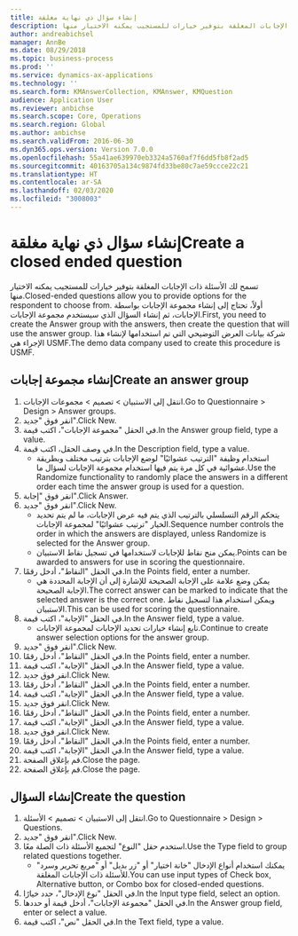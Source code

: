 ```yaml
---
title: إنشاء سؤال ذي نهاية مغلقة
description: تسمح لك الأسئلة ذات الإجابات المغلقة بتوفير خيارات للمستجيب يمكنه الاختيار منها.
author: andreabichsel
manager: AnnBe
ms.date: 08/29/2018
ms.topic: business-process
ms.prod: ''
ms.service: dynamics-ax-applications
ms.technology: ''
ms.search.form: KMAnswerCollection, KMAnswer, KMQuestion
audience: Application User
ms.reviewer: anbichse
ms.search.scope: Core, Operations
ms.search.region: Global
ms.author: anbichse
ms.search.validFrom: 2016-06-30
ms.dyn365.ops.version: Version 7.0.0
ms.openlocfilehash: 55a41ae639970eb3324a5760af7f6dd5fb8f2ad5
ms.sourcegitcommit: 40163705a134c9874fd33be80c7ae59ccce22c21
ms.translationtype: HT
ms.contentlocale: ar-SA
ms.lasthandoff: 02/03/2020
ms.locfileid: "3008003"
---
```

# <a name="create-a-closed-ended-question"></a><span data-ttu-id="767a2-103">إنشاء سؤال ذي نهاية مغلقة</span><span class="sxs-lookup"><span data-stu-id="767a2-103">Create a closed ended question</span></span>



<span data-ttu-id="767a2-104">تسمح لك الأسئلة ذات الإجابات المغلقة بتوفير خيارات للمستجيب يمكنه الاختيار منها.</span><span class="sxs-lookup"><span data-stu-id="767a2-104">Closed-ended questions allow you to provide options for the respondent to choose from.</span></span> <span data-ttu-id="767a2-105">أولاً، تحتاج إلى إنشاء مجموعة الإجابات بواسطة الإجابات، ثم إنشاء السؤال الذي سيستخدم مجموعة الإجابات.</span><span class="sxs-lookup"><span data-stu-id="767a2-105">First, you need to create the Answer group with the answers, then create the question that will use the answer group.</span></span> <span data-ttu-id="767a2-106">شركة بيانات العرض التوضيحي التي تم استخدامها لإنشاء هذا الإجراء هي USMF.</span><span class="sxs-lookup"><span data-stu-id="767a2-106">The demo data company used to create this procedure is USMF.</span></span>


## <a name="create-an-answer-group"></a><span data-ttu-id="767a2-107">إنشاء مجموعة إجابات</span><span class="sxs-lookup"><span data-stu-id="767a2-107">Create an answer group</span></span>
1. <span data-ttu-id="767a2-108">انتقل إلى الاستبيان > تصميم > مجموعات الإجابات.</span><span class="sxs-lookup"><span data-stu-id="767a2-108">Go to Questionnaire > Design > Answer groups.</span></span>
2. <span data-ttu-id="767a2-109">انقر فوق "جديد".</span><span class="sxs-lookup"><span data-stu-id="767a2-109">Click New.</span></span>
3. <span data-ttu-id="767a2-110">في الحقل "مجموعة الإجابات"، اكتب قيمة.</span><span class="sxs-lookup"><span data-stu-id="767a2-110">In the Answer group field, type a value.</span></span>
4. <span data-ttu-id="767a2-111">في وصف الحقل، اكتب قيمة.</span><span class="sxs-lookup"><span data-stu-id="767a2-111">In the Description field, type a value.</span></span>
    * <span data-ttu-id="767a2-112">استخدام وظيفة "الترتيب عشوائيًا‬" لوضع الإجابات بترتيب مختلف وبطريقة عشوائية في كل مرة يتم فيها استخدام مجموعة الإجابات لسؤال ما.</span><span class="sxs-lookup"><span data-stu-id="767a2-112">Use the Randomize functionality to randomly place the answers in a different order each time the answer group is used for a question.</span></span>  
5. <span data-ttu-id="767a2-113">انقر فوق "إجابة".</span><span class="sxs-lookup"><span data-stu-id="767a2-113">Click Answer.</span></span>
6. <span data-ttu-id="767a2-114">انقر فوق "جديد".</span><span class="sxs-lookup"><span data-stu-id="767a2-114">Click New.</span></span>
    * <span data-ttu-id="767a2-115">يتحكم الرقم التسلسلي بالترتيب الذي يتم فيه عرض الإجابات، ما لم يتم تحديد الخيار "ترتيب عشوائيًا" لمجموعة الإجابات.</span><span class="sxs-lookup"><span data-stu-id="767a2-115">Sequence number controls the order in which the answers are displayed, unless Randomize is selected for the Answer group.</span></span>  
    * <span data-ttu-id="767a2-116">يمكن منح نقاط للإجابات لاستخدامها في تسجيل نقاط الاستبيان.</span><span class="sxs-lookup"><span data-stu-id="767a2-116">Points can be awarded to answers for use in scoring the questionnaire.</span></span>  
7. <span data-ttu-id="767a2-117">في الحقل "النقاط‬"، أدخل رقمًا.</span><span class="sxs-lookup"><span data-stu-id="767a2-117">In the Points field, enter a number.</span></span>
    * <span data-ttu-id="767a2-118">يمكن وضع علامة على الإجابة الصحيحة للإشارة إلى أن الإجابة المحددة هي الإجابة الصحيحة.</span><span class="sxs-lookup"><span data-stu-id="767a2-118">The correct answer can be marked to indicate that the selected answer is the correct one.</span></span> <span data-ttu-id="767a2-119">ويمكن استخدام هذا لتسجيل نقاط الاستبيان.</span><span class="sxs-lookup"><span data-stu-id="767a2-119">This can be used for scoring the questionnaire.</span></span>  
8. <span data-ttu-id="767a2-120">في الحقل "الإجابة‬"، اكتب قيمة.</span><span class="sxs-lookup"><span data-stu-id="767a2-120">In the Answer field, type a value.</span></span>
    * <span data-ttu-id="767a2-121">تابع إنشاء خيارات تحديد الإجابات لمجموعة الإجابات.</span><span class="sxs-lookup"><span data-stu-id="767a2-121">Continue to create answer selection options for the answer group.</span></span>  
9. <span data-ttu-id="767a2-122">انقر فوق "جديد".</span><span class="sxs-lookup"><span data-stu-id="767a2-122">Click New.</span></span>
10. <span data-ttu-id="767a2-123">في الحقل "النقاط‬"، أدخل رقمًا.</span><span class="sxs-lookup"><span data-stu-id="767a2-123">In the Points field, enter a number.</span></span>
11. <span data-ttu-id="767a2-124">في الحقل "الإجابة‬"، اكتب قيمة.</span><span class="sxs-lookup"><span data-stu-id="767a2-124">In the Answer field, type a value.</span></span>
12. <span data-ttu-id="767a2-125">انقر فوق جديد.</span><span class="sxs-lookup"><span data-stu-id="767a2-125">Click New.</span></span>
13. <span data-ttu-id="767a2-126">في الحقل "النقاط‬"، أدخل رقمًا.</span><span class="sxs-lookup"><span data-stu-id="767a2-126">In the Points field, enter a number.</span></span>
14. <span data-ttu-id="767a2-127">في الحقل "الإجابة‬"، اكتب قيمة.</span><span class="sxs-lookup"><span data-stu-id="767a2-127">In the Answer field, type a value.</span></span>
15. <span data-ttu-id="767a2-128">انقر فوق جديد.</span><span class="sxs-lookup"><span data-stu-id="767a2-128">Click New.</span></span>
16. <span data-ttu-id="767a2-129">في الحقل "النقاط‬"، أدخل رقمًا.</span><span class="sxs-lookup"><span data-stu-id="767a2-129">In the Points field, enter a number.</span></span>
17. <span data-ttu-id="767a2-130">في الحقل "الإجابة‬"، اكتب قيمة.</span><span class="sxs-lookup"><span data-stu-id="767a2-130">In the Answer field, type a value.</span></span>
18. <span data-ttu-id="767a2-131">انقر فوق جديد.</span><span class="sxs-lookup"><span data-stu-id="767a2-131">Click New.</span></span>
19. <span data-ttu-id="767a2-132">في الحقل "النقاط‬"، أدخل رقمًا.</span><span class="sxs-lookup"><span data-stu-id="767a2-132">In the Points field, enter a number.</span></span>
20. <span data-ttu-id="767a2-133">في الحقل "الإجابة‬"، اكتب قيمة.</span><span class="sxs-lookup"><span data-stu-id="767a2-133">In the Answer field, type a value.</span></span>
21. <span data-ttu-id="767a2-134">قم بإغلاق الصفحة.</span><span class="sxs-lookup"><span data-stu-id="767a2-134">Close the page.</span></span>
22. <span data-ttu-id="767a2-135">قم بإغلاق الصفحة.</span><span class="sxs-lookup"><span data-stu-id="767a2-135">Close the page.</span></span>

## <a name="create-the-question"></a><span data-ttu-id="767a2-136">إنشاء السؤال</span><span class="sxs-lookup"><span data-stu-id="767a2-136">Create the question</span></span>
1. <span data-ttu-id="767a2-137">انتقل إلى الاستبيان > تصميم > الأسئلة.</span><span class="sxs-lookup"><span data-stu-id="767a2-137">Go to Questionnaire > Design > Questions.</span></span>
2. <span data-ttu-id="767a2-138">انقر فوق "جديد".</span><span class="sxs-lookup"><span data-stu-id="767a2-138">Click New.</span></span>
3. <span data-ttu-id="767a2-139">استخدم حقل "النوع" لتجميع الأسئلة ذات الصلة معًا.</span><span class="sxs-lookup"><span data-stu-id="767a2-139">Use the Type field to group related questions together.</span></span>
    * <span data-ttu-id="767a2-140">يمكنك استخدام أنواع الإدخال "خانة اختيار" أو "زر بديل" أو "مربع تحرير وسرد‬" للأسئلة ذات الإجابات المغلقة.</span><span class="sxs-lookup"><span data-stu-id="767a2-140">You can use input types of Check box, Alternative button, or Combo box for closed-ended questions.</span></span>  
4. <span data-ttu-id="767a2-141">في الحقل "نوع الإدخال"، حدد خيارًا.</span><span class="sxs-lookup"><span data-stu-id="767a2-141">In the Input type field, select an option.</span></span>
5. <span data-ttu-id="767a2-142">في الحقل "مجموعة الإجابات"، أدخل قيمة أو حددها.</span><span class="sxs-lookup"><span data-stu-id="767a2-142">In the Answer group field, enter or select a value.</span></span>
6. <span data-ttu-id="767a2-143">في الحقل "نص"، اكتب قيمة.</span><span class="sxs-lookup"><span data-stu-id="767a2-143">In the Text field, type a value.</span></span>

